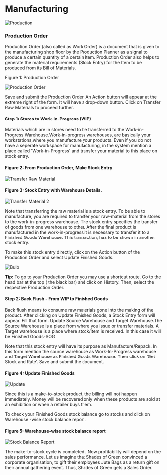 # Manufacturing

![Production](/assets/frappe_io/images/erpnext/m-t-s-production-2.jpg)

### Production Order

Production Order (also called as Work Order) is a document that is given to the manufacturing shop floor by the Production Planner as a signal to produce a certain quantity of a certain Item. Production Order also helps to generate the material requirements (Stock Entry) for the Item to be produced from its Bill of Materials.

Figure 1: Production Order

![Production Order](/assets/frappe_io/images/erpnext/m-t-s-production-2.jpg)

Save and submit the Production Order. An Action button will appear at the extreme right of the form. It will have a drop-down button. Click on Transfer Raw Materials to proceed further. 

#### Step 1: Stores to Work-in-Progress (WIP)

Materials which are in stores need to be transferred to the Work-in-Progress Warehouse.Work-in-progress warehouses, are basically your workstations,where you manufacture your products. Even if you do not have a seperate workspace for manufacturing, in the system mention a place called 'Work-in-Progress' and transfer your material to this place on stock entry.

#### Figure 2: From Production Order, Make Stock Entry

![Transfer Raw Material](/assets/frappe_io/images/erpnext/transfer-raw-material.png)

#### Figure 3: Stock Entry with Warehouse Details.

![Transfer Material 2](/assets/frappe_io/images/erpnext/m-t-s-transfer-material.png)

Note that transferring the raw material is a stock entry. To be able to manufacture, you are required to transfer your raw-material from the stores to the work-in-progress warehouse. The stock entry specifies the transfer of goods from one warehouse to other. After the final product is manufactured in the work-in-progress it is necessary to transfer it to a Finished Goods Warehouse. This transaction, has to be shown in another stock entry.

To make this stock entry directly, click on the Action button of the Production Order and select Update Finished Goods.

![Bulb](/assets/frappe_io/images/erpnext/bulb.jpg)

__Tip:__  To go to your Production Order you may use a shortcut route. Go to the head bar at the top ( the black bar) and click on History. Then, select the respective Production Order.

#### Step 2: Back Flush - From WIP to Finished Goods

Back flush means to consume raw materials gone into the making of the product. 
After clicking on Update Finished Goods, a Stock Entry form will appear.  Fill that form.
Update Source Warehouse and Target Warehouse.The Source Warehouse is a place from where you issue or transfer materials. A Target warehouse is a place where stock/item is received. In this case it will be Finished Goods-SOG

Note that this stock entry will have its purpose as Manufacture/Repack. In this form mention the source warehouse as Work-In-Progress warehouse and Target Warehouse as Finished Goods Warehouse. Then click on ‘Get Stock and Rate’. Save and submit the document.

#### Figure 4: Update Finished Goods

![Update](/assets/frappe_io/images/erpnext/m-t-s-update-fg.png)

Since this is a make-to-stock product, the billing will not happen immediately. Money will be recovered only when these products are sold at an exhibition or when a retailer buys them.

To check your Finished Goods stock balance go to stocks and click on Warehouse -wise stock balance report.

#### Figure 5: Warehouse-wise stock balance report

![Stock Balance Report](/assets/frappe_io/images/erpnext/m-t-s-warehouse-wise-balance.png)

The make-to-stock cycle is completed . Now profitability will depend on the sales performance. Let us imagine that Shades of Green convinced a corporate organisation, to gift their employees Jute Bags as a return gift on their annual gathering event. Thus, Shades of Green gets a Sales Order.



